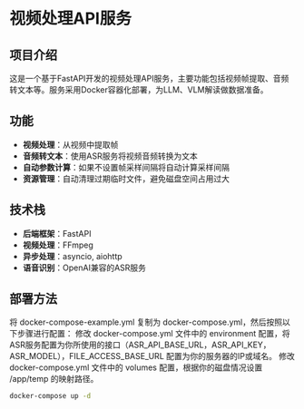# 视频处理API服务

## 项目介绍

这是一个基于FastAPI开发的视频处理API服务，主要功能包括视频帧提取、音频转文本等。服务采用Docker容器化部署，为LLM、VLM解读做数据准备。

## 功能

- **视频处理**：从视频中提取帧
- **音频转文本**：使用ASR服务将视频音频转换为文本
- **自动参数计算**：如果不设置帧采样间隔将自动计算采样间隔
- **资源管理**：自动清理过期临时文件，避免磁盘空间占用过大

## 技术栈

- **后端框架**：FastAPI
- **视频处理**：FFmpeg
- **异步处理**：asyncio, aiohttp
- **语音识别**：OpenAI兼容的ASR服务

## 部署方法
将 docker-compose-example.yml 复制为 docker-compose.yml，然后按照以下步骤进行配置：
修改 docker-compose.yml 文件中的 environment 配置，将ASR服务配置为你所使用的接口（ASR_API_BASE_URL，ASR_API_KEY，ASR_MODEL），FILE_ACCESS_BASE_URL 配置为你的服务器的IP或域名。
修改 docker-compose.yml 文件中的 volumes 配置，根据你的磁盘情况设置 /app/temp 的映射路径。
```bash
docker-compose up -d
```